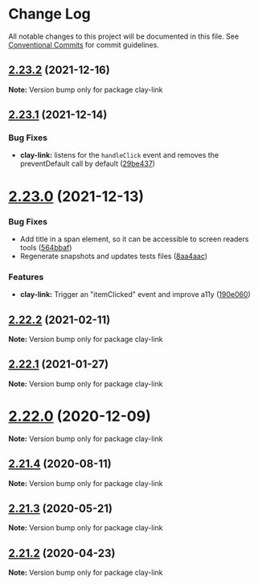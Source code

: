 # Change Log

All notable changes to this project will be documented in this file.
See [Conventional Commits](https://conventionalcommits.org) for commit guidelines.

## [2.23.2](https://github.com/liferay/clay/compare/v2.23.1...v2.23.2) (2021-12-16)

**Note:** Version bump only for package clay-link





## [2.23.1](https://github.com/liferay/clay/tree/master/packages/clay-link/compare/v2.23.0...v2.23.1) (2021-12-14)


### Bug Fixes

* **clay-link:** listens for the `handleClick` event and removes the preventDefault call by default ([29be437](https://github.com/liferay/clay/tree/master/packages/clay-link/commit/29be437))





# [2.23.0](https://github.com/liferay/clay/tree/master/packages/clay-link/compare/v2.22.4...v2.23.0) (2021-12-13)


### Bug Fixes

* Add title in a span element, so it can be accessible to screen readers tools ([564bbaf](https://github.com/liferay/clay/tree/master/packages/clay-link/commit/564bbaf))
* Regenerate snapshots and updates tests files ([8aa4aac](https://github.com/liferay/clay/tree/master/packages/clay-link/commit/8aa4aac))


### Features

* **clay-link:** Trigger an "itemClicked" event and improve a11y ([190e060](https://github.com/liferay/clay/tree/master/packages/clay-link/commit/190e060))





## [2.22.2](https://github.com/liferay/clay/tree/master/packages/clay-link/compare/v2.22.1...v2.22.2) (2021-02-11)

**Note:** Version bump only for package clay-link





## [2.22.1](https://github.com/liferay/clay/tree/master/packages/clay-link/compare/v2.22.0...v2.22.1) (2021-01-27)

**Note:** Version bump only for package clay-link





# [2.22.0](https://github.com/liferay/clay/tree/master/packages/clay-link/compare/v2.21.5...v2.22.0) (2020-12-09)

**Note:** Version bump only for package clay-link





## [2.21.4](https://github.com/liferay/clay/tree/master/packages/clay-link/compare/v2.21.3...v2.21.4) (2020-08-11)

**Note:** Version bump only for package clay-link





## [2.21.3](https://github.com/liferay/clay/tree/master/packages/clay-link/compare/v2.21.2...v2.21.3) (2020-05-21)

**Note:** Version bump only for package clay-link





## [2.21.2](https://github.com/liferay/clay/tree/master/packages/clay-link/compare/v2.21.1...v2.21.2) (2020-04-23)

**Note:** Version bump only for package clay-link
